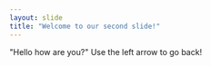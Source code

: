 ```yaml
---
layout: slide
title: "Welcome to our second slide!"
---
```

"Hello how are you?"
Use the left arrow to go back!
